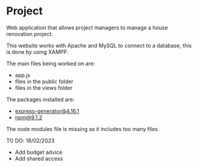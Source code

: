 # Project
Web application that allows project managers to manage a house renovation project.

This website works with Apache and MySQL to connect to a database, this is done by using XAMPP.

The main files being worked on are:
- app.js
- files in the public folder
- files in the views folder

The packages installed are:
- express-generator@4.16.1
- npm@9.1.2

The node modules file is missing as it includes too many files.

TO DO:
18/02/2023
- Add budget advice
- Add shared access

